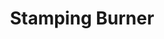---
title: "Stamping Burner"
description: "SSHB007"
draft: false
image1 : 
  - name : "images/portfolio/Stamping-Burner/sshb007.jpg"
bg_image: "images/BurnerGroup.jpg"
category: "Stamping Burner"
information:
  - label : "Item"
    info : "SSHB007"
  - label : "Description"
    info : '15" | 19"DUAL H S/S BURNER'
  - label : "Material"
    info : "Stainless Steel"
  - label : "Finished"
    info : "Polished"
  - label : "Size"
    info : '8" X 15-3/4" | 8" X 19-1/2"'
---